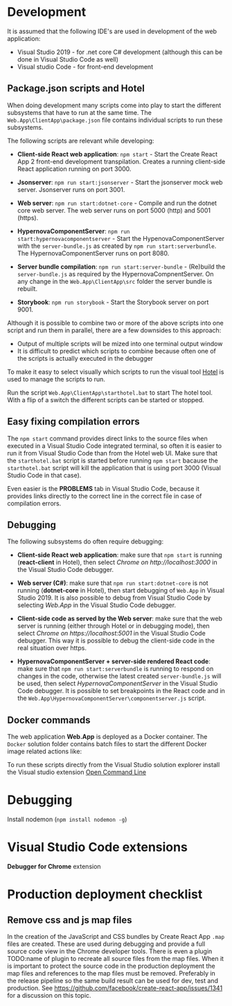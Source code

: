 # Development

It is assumed that the following IDE's are used in development of the web application:

- Visual Studio 2019 - for .net core C# development (although this can be done in Visual Studio Code as well)
- Visual studio Code - for front-end development

## Package.json scripts and Hotel

When doing development many scripts come into play to start the different subsystems that have to run at the same time. The
```Web.App\ClientApp\package.json``` file contains individual scripts to run these subsystems.

The following scripts are relevant while developing:

- **Client-side React web application**: ```npm start``` - Start the Create React App 2 front-end development transpilation. Creates a running
  client-side React application running on port 3000.

- **Jsonserver**: ```npm run start:jsonserver``` - Start the jsonserver mock web server. Jsonserver runs on port 3001.

- **Web server**: ```npm run start:dotnet-core``` - Compile and run the dotnet core web server. The web server runs on port 5000 (http) and 5001 (https).

- **HypernovaComponentServer**: ```npm run start:hypernovacomponentserver``` - Start the HypenovaComponentServer with the ```server-bundle.js``` 
  as created by ```npm run start:serverbundle```. The HypernovaComponentServer runs on port 8080.

- **Server bundle compilation**: ```npm run start:server-bundle``` - (Re)build the ```server-bundle.js``` as required by the HypernovaCompnentServer.
  On any change in the ```Web.App\ClientApp\src``` folder the server bundle is rebuilt.

- **Storybook**: ```npm run storybook``` - Start the Storybook server on port 9001.

Although it is possible to combine two or more of the above scripts into one script and run them in parallel, there are a few downsides to this approach:

- Output of multiple scripts will be mized into one terminal output window
- It is difficult to predict which scripts to combine because often one of the scripts is actually executed in the debugger

To make it easy to select visually which scripts to run the visual tool [Hotel](https://www.npmjs.com/package/hotel) is used to
manage the scripts to run.

Run the script ```Web.App\ClientApp\starthotel.bat``` to start The hotel tool. With a flip of a switch the different scripts can be started or stopped.

## Easy fixing compilation errors

The ```npm start``` command provides direct links to the source files when executed in a Visual Studio Code integrated terminal, so often it is
easier to run it from Visual Studio Code than from the Hotel web UI. Make sure that the ```starthotel.bat``` script is started before running
```npm start``` bacause the ```starthotel.bat``` script will kill the application that is using port 3000 (Visual Studio Code in that case).

Even easier is the **PROBLEMS** tab in Visual Studio Code, because it provides links directly to the correct line in the correct file in case
of compilation errors.

## Debugging

The following subsystems do often require debugging:

- **Client-side React web application**: make sure that ```npm start``` is running (**react-client** in Hotel), then select *Chrome on http://localhost:3000*
  in the Visual Studio Code debugger.

- **Web server (C#)**: make sure that  ```npm run start:dotnet-core``` is not running (**dotnet-core** in Hotel), then start debugging of ```Web.App``` in Visual Studio 2019.
  It is also possible to debug from Visual Studio Code by selecting *Web.App* in the Visual Studio Code debugger.

- **Client-side code as served by the Web server**: make sure that the web server is running (either through Hotel or in debugging mode), then select
  *Chrome on https://localhost:5001* in the Visual Studio Code debugger. This way it is possible to debug the client-side code in the real situation over https.

- **HypernovaComponentServer + server-side rendered React code**: make sure that ```npm run start:serverbundle``` is running to respond on changes in the code, otherwise the   latest created ```server-bundle.js``` will be used, then select *HypernovaComponentServer* in the Visual Studio Code debugger. It is possible to set breakpoints in the
  React code and in the ```Web.App\HypernovaComponentServer\componentserver.js``` script.

## Docker commands

The web application **Web.App** is deployed as a Docker container. The ```Docker``` solution folder contains batch files to start the different Docker image
related actions like:





To run these scripts directly from the Visual Studio solution explorer install the Visual studio 
extension [Open Command Line](https://marketplace.visualstudio.com/items?itemName=MadsKristensen.OpenCommandLine)

# Debugging
Install nodemon (```npm install nodemon -g```)

# Visual Studio Code extensions
**Debugger for Chrome** extension

# Production deployment checklist

## Remove css and js map files
In the creation of the JavaScript and CSS bundles by Create React App ```.map``` files are created.
These are used during debugging and provide a full source code view in the Chrome developer tools.
There is even a plugin TODO:name of plugin to recreate all source files from the map files.
When it is important to protect the source code in the production deployment the map files
and references to the map files must be removed. Preferably in the release pipeline so the same
build result can be used for dev, test and production. See https://github.com/facebook/create-react-app/issues/1341 for a discussion on this topic.
